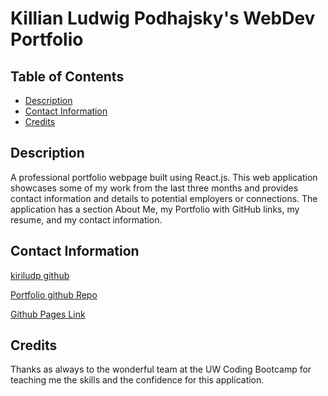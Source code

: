 # Killian Ludwig Podhajsky's WebDev Portfolio


## Table of Contents

- [Description](#description)
- [Contact Information](#contact)
- [Credits](#credits)




## Description

A professional portfolio webpage built using React.js. This web application showcases some of my work from the last three months and provides contact information and details to potential employers or connections. The application has a section About Me, my Portfolio with GitHub links, my resume, and my contact information. 




## Contact Information 

[kiriludp github](https://github.com/kiriludp)

[Portfolio github Repo](https://github.com/kiriludp/Portfolio_KLP)

[Github Pages Link](https://kiriludp.github.io/podhajsky.portfolio/)



## Credits 

Thanks as always to the wonderful team at the UW Coding Bootcamp for teaching me the skills and the confidence for this application. 
